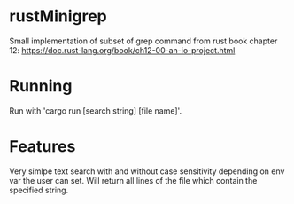 # rustMinigrep
Small implementation of subset of grep command from rust book chapter 12: https://doc.rust-lang.org/book/ch12-00-an-io-project.html

# Running
Run with 'cargo run [search string] [file name]'. 

# Features
Very simlpe text search with and without case sensitivity depending on env var the user can set. Will return all lines of the file which contain the specified string.
